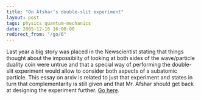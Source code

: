 ```yaml
---
title: "On Afshar’s double-slit experiment"
layout: post
tags: physics quantum-mechanics
date: 2005-12-16 16:00:00
redirect_from: "/go/6"
---
```


Last year a big story was placed in the Newscientist stating that things thought about the impossiblity of looking at both sides of the wave/particle duality coin were untrue and that a special way of performing the double-slit experiment would allow to consider both aspects of a subatomic particle.
 This essay on arxiv is related to just that experiment and states in turn that complementarity is still given and that Mr. Afshar should get back at designing the experiment further. [Go here](http://arxiv.org/abs/quant-ph/0512123).